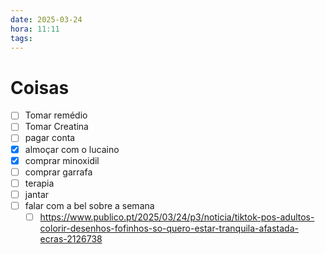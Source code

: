 ```yaml
---
date: 2025-03-24
hora: 11:11
tags:
---
```





# Coisas

- [ ] Tomar remédio
- [ ] Tomar Creatina
- [ ] pagar conta
- [x] almoçar com o lucaino
- [x] comprar minoxidil
- [ ] comprar garrafa
- [ ] terapia
- [ ] jantar
- [ ] falar com a bel sobre a semana
	- [ ] https://www.publico.pt/2025/03/24/p3/noticia/tiktok-pos-adultos-colorir-desenhos-fofinhos-so-quero-estar-tranquila-afastada-ecras-2126738

